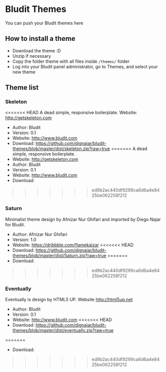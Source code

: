 # Bludit Themes
You can push your Bludit themes here

## How to install a theme
- Download the theme :D
- Unzip if necessary
- Copy the folder theme with all files inside `/themes/` folder
- Log into your Bludit panel administrator, go to Themes, and select your new theme

## Theme list

### Skeleton
<<<<<<< HEAD
A dead simple, responsive boilerplate. Website: http://getskeleton.com
- Author: Bludit
- Version: 0.1
- Website: http://www.bludit.com
- Download: https://github.com/dignajar/bludit-themes/blob/master/dist/skeleton.zip?raw=true
=======
A dead simple, responsive boilerplate.
- Website: http://getskeleton.com
- Author: Bludit
- Version: 0.1
- Website: http://www.bludit.com
- Download: 
>>>>>>> ed9b2ac440df9299ca6d6a4e8425be062258f212

### Saturn
Minimalist theme design by Afnizar Nur Ghifari and imported by Diego Najar for Bludit.
- Author: Afnizar Nur Ghifari
- Version: 1.0
- Website: https://dribbble.com/flamekaizar
<<<<<<< HEAD
- Download: https://github.com/dignajar/bludit-themes/blob/master/dist/Saturn.zip?raw=true
=======
- Download: 
>>>>>>> ed9b2ac440df9299ca6d6a4e8425be062258f212

### Eventually
Eventually is design by HTML5 UP. Website http://html5up.net
- Author: Bludit
- Version: 0.1
- Website: http://www.bludit.com
<<<<<<< HEAD
- Download: https://github.com/dignajar/bludit-themes/blob/master/dist/eventually.zip?raw=true

=======
- Download: 
>>>>>>> ed9b2ac440df9299ca6d6a4e8425be062258f212
